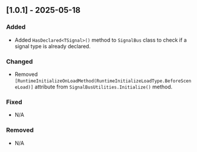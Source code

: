 ﻿## [1.0.1] - 2025-05-18

### Added
- Added `HasDeclared<TSignal>()` method to `SignalBus` class to check if a signal type is already declared.

### Changed
- Removed `[RuntimeInitializeOnLoadMethod(RuntimeInitializeLoadType.BeforeSceneLoad)]` attribute from `SignalBusUtilities.Initialize()` method.

### Fixed
- N/A

### Removed
-  N/A